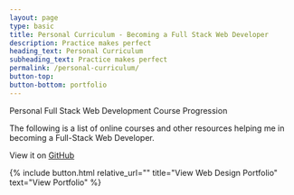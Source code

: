 ```yaml
---
layout: page
type: basic
title: Personal Curriculum - Becoming a Full Stack Web Developer
description: Practice makes perfect
heading_text: Personal Curriculum
subheading_text: Practice makes perfect
permalink: /personal-curriculum/
button-top:
button-bottom: portfolio
---
```


Personal Full Stack Web Development Course Progression

The following is a list of online courses and other resources helping me in becoming a Full-Stack Web Developer.

View it on [GitHub](https://github.com/sebam2k4/Web-Development-Curriculum "Visit my Personal Curriculum Repository on GitHub")

{% include button.html relative_url="" title="View Web Design Portfolio" text="View Portfolio" %}
 